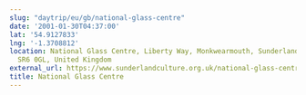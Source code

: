```yaml
---
slug: "daytrip/eu/gb/national-glass-centre"
date: '2001-01-30T04:37:00'
lat: '54.9127833'
lng: '-1.3708812'
location: National Glass Centre, Liberty Way, Monkwearmouth, Sunderland, North East,
  SR6 0GL, United Kingdom
external_url: https://www.sunderlandculture.org.uk/national-glass-centre/
title: National Glass Centre
---
```



